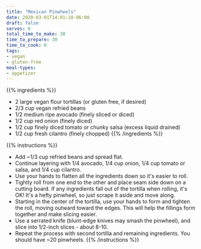 ```yaml
---
title: "Mexican Pinwheels"
date: 2020-03-01T14:01:18-06:00
draft: false
serves: 6
total_time_to_make: 30
time_to_prepare: 30
time_to_cook: 0
tags:
- vegan
- gluten-free
meal-types:
- appetizer
---
```


{{% ingredients %}}
- 2 large vegan flour tortillas (or gluten free, if desired)
- 2/3 cup vegan refried beans
- 1/2 medium ripe avocado (finely sliced or diced)
- 1/2 cup red onion (finely diced)
- 1/2 cup finely diced tomato or chunky salsa (excess liquid drained)
- 1/2 cup fresh cilantro (finely chopped)
{{% /ingredients %}}

{{% instructions %}}
- Add ~1/3 cup refried beans and spread flat. 
- Continue layering with 1/4 avocado, 1/4 cup onion, 1/4 cup tomato or salsa, and 1/4 cup cilantro.
- Use your hands to flatten all the ingredients down so it's easier to roll.
- Tightly roll from one end to the other and place seam side down on a cutting board. If any ingredients fall out of the tortilla when rolling, it's OK! It's a hefty pinwheel, so just scrape it aside and move along.
- Starting in the center of the tortilla, use your hands to form and tighten the roll, moving outward toward the edges. This will help the fillings form together and make slicing easier.
- Use a serrated knife (blunt-edge knives may smash the pinwheel), and slice into 1/2-inch slices - about 8-10.
- Repeat the process with second tortilla and remaining ingredients. You should have ~20 pinwheels.
{{% /instructions %}}
